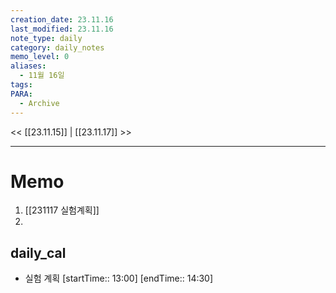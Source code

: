 ```yaml
---
creation_date: 23.11.16
last_modified: 23.11.16
note_type: daily
category: daily_notes
memo_level: 0
aliases:
  - 11월 16일
tags: 
PARA:
  - Archive
---
```


<< [[23.11.15]] | [[23.11.17]] >>

---
# Memo
1.  [[231117 실험계획]] 
2. 

## daily_cal
-  실험 계획 [startTime:: 13:00]  [endTime:: 14:30]
